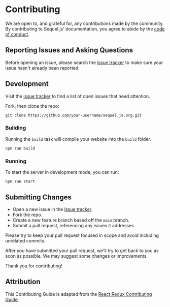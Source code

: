 # Contributing

We are open to, and grateful for, any contributions made by the community. By
contributing to Sequel.js' documentation, you agree to abide by the
[code of conduct](https://github.com/sequeljs/sequel.js.org/blob/main/CODE_OF_CONDUCT.md).

## Reporting Issues and Asking Questions

Before opening an issue, please search the
[issue tracker](https://github.com/sequeljs/sequel.js.org/issues) to make sure
your issue hasn't already been reported.

## Development

Visit the [issue tracker](https://github.com/sequeljs/sequel.js.org/issues) to
find a list of open issues that need attention.

Fork, then clone the repo:

```shell
git clone https://github.com/your-username/sequel.js.org.git
```

### Building

Running the `build` task will compile your website into the `build` folder.

```shell
npm run build
```

### Running

To start the server in development mode, you can run:

```shell
npm run start
```

## Submitting Changes

- Open a new issue in the
  [Issue tracker](https://github.com/sequeljs/sequel.js.org/issues).
- Fork the repo.
- Create a new feature branch based off the `main` branch.
- Submit a pull request, referencing any issues it addresses.

Please try to keep your pull request focused in scope and avoid including
unrelated commits.

After you have submitted your pull request, we'll try to get back to you as soon
as possible. We may suggest some changes or improvements.

Thank you for contributing!

## Attribution

This Contributing Guide is adapted from the
[React Redux Contributing Guide](https://github.com/reduxjs/react-redux/blob/master/CONTRIBUTING.md).
